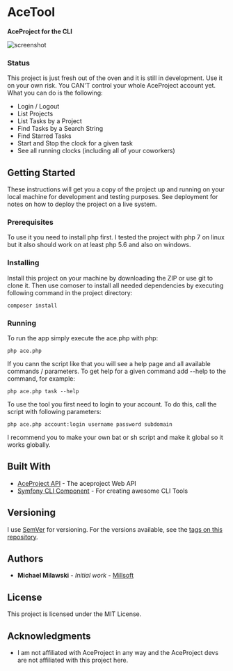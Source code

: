 # AceTool

**AceProject for the CLI**

![screenshot](http://www.millsoft.de/bilder/acetool.png)

### Status
This project is just fresh out of the oven and it is still in development. Use it on your own risk. You CAN'T control your whole AceProject account yet. What you can do is the following:

 - Login / Logout
 - List Projects
 - List Tasks by a Project
 - Find Tasks by a Search String
 - Find Starred Tasks
 - Start and Stop the clock for a given task
 - See all running clocks (including all of your coworkers)


## Getting Started

These instructions will get you a copy of the project up and running on your local machine for development and testing purposes. See deployment for notes on how to deploy the project on a live system.

### Prerequisites

To use it you need to install php first. I tested the project with php 7 on linux but it also should work on at least php 5.6 and also on windows.



### Installing


Install this project on your machine by downloading the ZIP or use git to clone it.  Then use comoser to install all needed dependencies by executing following command in the project directory:

    composer install


### Running

To run the app simply execute the ace.php with php:

    php ace.php
If you cann the script like that you will see a help page and all available commands / parameters. To get help for a given command add --help to the command, for example:

    php ace.php task --help

To use the tool you first need to login to your account. To do this, call the script with following parameters:

    php ace.php account:login username password subdomain

I recommend you to make your own bat or sh script and make it global so it works globally.

## Built With

* [AceProject API](https://github.com/millsoft/aceproject) - The aceproject Web API
* [Symfony CLI Component](https://github.com/symfony/console) - For creating awesome CLI Tools


## Versioning

I use [SemVer](http://semver.org/) for versioning. For the versions available, see the [tags on this repository](https://github.com/your/project/tags). 

## Authors

* **Michael Milawski** - *Initial work* - [Millsoft](http://www.millsoft.de)



## License

This project is licensed under the MIT License.

## Acknowledgments

* I am not affiliated with AceProject in any way and the AceProject devs are not affiliated with this project here.

